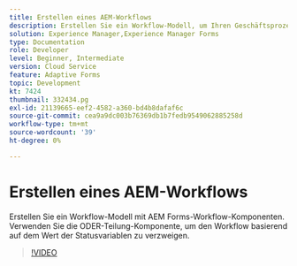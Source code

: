 ```yaml
---
title: Erstellen eines AEM-Workflows
description: Erstellen Sie ein Workflow-Modell, um Ihren Geschäftsprozess zu imitieren.
solution: Experience Manager,Experience Manager Forms
type: Documentation
role: Developer
level: Beginner, Intermediate
version: Cloud Service
feature: Adaptive Forms
topic: Development
kt: 7424
thumbnail: 332434.pg
exl-id: 21139665-eef2-4582-a360-bd4b8dafaf6c
source-git-commit: cea9a9dc003b76369db1b7fedb9549062885258d
workflow-type: tm+mt
source-wordcount: '39'
ht-degree: 0%

---
```


# Erstellen eines AEM-Workflows

Erstellen Sie ein Workflow-Modell mit AEM Forms-Workflow-Komponenten. Verwenden Sie die ODER-Teilung-Komponente, um den Workflow basierend auf dem Wert der Statusvariablen zu verzweigen.

>[!VIDEO](https://video.tv.adobe.com/v/332434?quality=12&learn=on)

